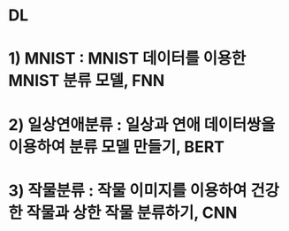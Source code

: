 # DL


# 1) MNIST : MNIST 데이터를 이용한 MNIST 분류 모델, FNN
# 2) 일상연애분류 : 일상과 연애 데이터쌍을 이용하여 분류 모델 만들기, BERT
# 3) 작물분류 : 작물 이미지를 이용하여 건강한 작물과 상한 작물 분류하기, CNN

